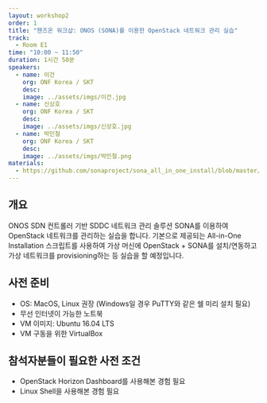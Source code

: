 ```yaml
---
layout: workshop2
order: 1
title: "핸즈온 워크샵: ONOS (SONA)를 이용한 OpenStack 네트워크 관리 실습"
track:
  - Room E1
time: "10:00 ~ 11:50"
duration: 1시간 50분
speakers:
  - name: 이건
    org: ONF Korea / SKT
    desc: 
    image: ../assets/imgs/이건.jpg
  - name: 신상호
    org: ONF Korea / SKT
    desc: 
    image: ../assets/imgs/신상호.jpg
  - name: 박민철
    org: ONF Korea / SKT
    desc: 
    image: ../assets/imgs/박민철.png
materials:
  - https://github.com/sonaproject/sona_all_in_one_install/blob/master/README.md
---
```

## 개요
ONOS SDN 컨트롤러 기반 SDDC 네트워크 관리 솔루션 SONA를 이용하여 OpenStack 네트워크를 관리하는 실습을 합니다. 기본으로 제공되는 All-in-One Installation 스크립트를 사용하여 가상 머신에 OpenStack + SONA를 설치/연동하고 가상 네트워크를 provisioning하는 등 실습을 할 예정입니다.

## 사전 준비 
- OS: MacOS, Linux 권장 (Windows일 경우 PuTTY와 같은 쉘 미리 설치 필요)
- 무선 인터넷이 가능한 노트북
- VM 이미지: Ubuntu 16.04 LTS
- VM 구동을 위한 VirtualBox

## 참석자분들이 필요한 사전 조건
- OpenStack Horizon Dashboard를 사용해본 경험 필요
- Linux Shell을 사용해본 경험 필요
